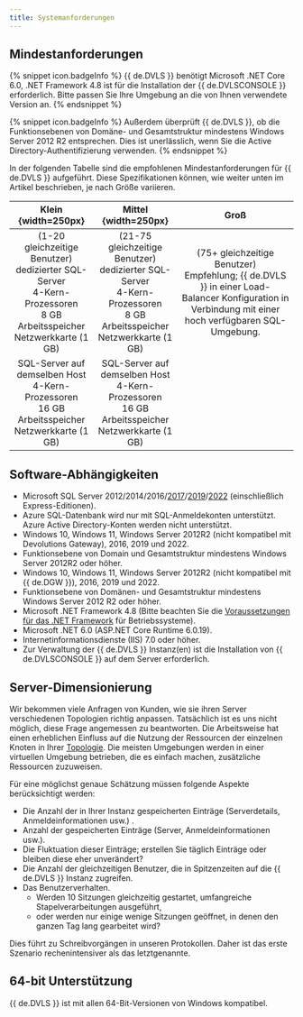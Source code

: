 ```yaml
---
title: Systemanforderungen
---
```

## Mindestanforderungen

{% snippet icon.badgeInfo %}
{{ de.DVLS }} benötigt Microsoft .NET Core 6.0, .NET Framework 4.8 ist für die Installation der {{ de.DVLSCONSOLE }} erforderlich. Bitte passen Sie Ihre Umgebung an die von Ihnen verwendete Version an.
{% endsnippet %}

{% snippet icon.badgeInfo %}
Außerdem überprüft {{ de.DVLS }}, ob die Funktionsebenen von Domäne- und Gesamtstruktur mindestens Windows Server 2012 R2 entsprechen. Dies ist unerlässlich, wenn Sie die Active Directory-Authentifizierung verwenden. 
{% endsnippet %}

In der folgenden Tabelle sind die empfohlenen Mindestanforderungen für {{ de.DVLS }} aufgeführt. Diese Spezifikationen können, wie weiter unten im Artikel beschrieben, je nach Größe variieren. 

|Klein {width=250px} |Mittel {width=250px} |Groß    |
|:--------------------------: |:------------------------: |:---------------------: |
|(1-20 gleichzeitige Benutzer)<br>dedizierter SQL-Server<br>4-Kern-Prozessoren<br>8 GB Arbeitsspeicher<br>Netzwerkkarte (1 GB)<br>|(21-75 gleichzeitige Benutzer)<br>dedizierter SQL-Server <br>4-Kern-Prozessoren<br>8 GB Arbeitsspeicher<br>Netzwerkkarte (1 GB)<br>|(75+ gleichzeitige Benutzer) <br>Empfehlung; {{ de.DVLS }} in einer Load-Balancer Konfiguration in Verbindung mit einer hoch verfügbaren SQL-Umgebung.|
|SQL-Server auf demselben Host<br>4-Kern-Prozessoren<br>16 GB Arbeitsspeicher<br>Netzwerkkarte (1 GB)<br>|SQL-Server auf demselben Host<br>4-Kern-Prozessoren<br>16 GB Arbeitsspeicher<br>Netzwerkkarte (1 GB)<br>||

## Software-Abhängigkeiten

* Microsoft SQL Server 2012/2014/2016/[2017](https://www.microsoft.com/de-de/sql-server/sql-server-2017)/[2019](https://www.microsoft.com/de-de/sql-server/sql-server-2019)/[2022](https://www.microsoft.com/de-de/sql-server/sql-server-2022) (einschließlich Express-Editionen). 
* Azure SQL-Datenbank wird nur mit SQL-Anmeldekonten unterstützt. Azure Active Directory-Konten werden nicht unterstützt. 
* Windows 10, Windows 11, Windows Server 2012R2 (nicht kompatibel mit Devolutions Gateway), 2016, 2019 und 2022. 
* Funktionsebene von Domain und Gesamtstruktur mindestens Windows Server 2012R2 oder höher. 
* Windows 10, Windows 11, Windows Server 2012R2 (nicht kompatibel mit {{ de.DGW }}), 2016, 2019 und 2022. 
* Funktionsebene von Domänen- und Gesamtstruktur mindestens Windows Server 2012 R2 oder höher. 
* Microsoft .NET Framework 4.8 (Bitte beachten Sie die [Voraussetzungen für das .NET Framework](https://learn.microsoft.com/de-de/dotnet/framework/get-started/system-requirements) für Betriebssysteme). 
* Microsoft .NET 6.0 (ASP.NET Core Runtime 6.0.19). 
* Internetinformationsdienste (IIS) 7.0 oder höher. 
* Zur Verwaltung der {{ de.DVLS }} Instanz(en) ist die Installation von {{ de.DVLSCONSOLE }} auf dem Server erforderlich.

## Server-Dimensionierung

Wir bekommen viele Anfragen von Kunden, wie sie ihren Server verschiedenen Topologien richtig anpassen. Tatsächlich ist es uns nicht möglich, diese Frage angemessen zu beantworten. Die Arbeitsweise hat einen erheblichen Einfluss auf die Nutzung der Ressourcen der einzelnen Knoten in Ihrer [Topologie](/server/overview/topologies/). Die meisten Umgebungen werden in einer virtuellen Umgebung betrieben, die es einfach machen, zusätzliche Ressourcen zuzuweisen.  

Für eine möglichst genaue Schätzung müssen folgende Aspekte berücksichtigt werden:

* Die Anzahl der in Ihrer Instanz gespeicherten Einträge (Serverdetails, Anmeldeinformationen usw.) .  
* Anzahl der gespeicherten Einträge (Server, Anmeldeinformationen usw.).  
* Die Fluktuation dieser Einträge; erstellen Sie täglich Einträge oder bleiben diese eher unverändert?  
* Die Anzahl der gleichzeitigen Benutzer, die in Spitzenzeiten auf die {{ de.DVLS }} Instanz zugreifen.  
* Das Benutzerverhalten. 
    * Werden 10 Sitzungen gleichzeitig gestartet, umfangreiche Stapelverarbeitungen ausgeführt, 
    * oder werden nur einige wenige Sitzungen geöffnet, in denen den ganzen Tag lang gearbeitet wird?

Dies führt zu Schreibvorgängen in unseren Protokollen. Daher ist das erste Szenario rechenintensiver als das letztgenannte.  

## 64-bit Unterstützung

{{ de.DVLS }} ist mit allen 64-Bit-Versionen von Windows kompatibel.